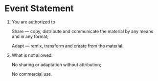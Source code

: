 # Event Statement
1. You are authorized to

   Share — copy, distribute and communicate the material by any means and in any format;

   Adapt — remix, transform and create from the material.

2. What is not allowed:

   No sharing or adaptation without attribution;

   No commercial use.
